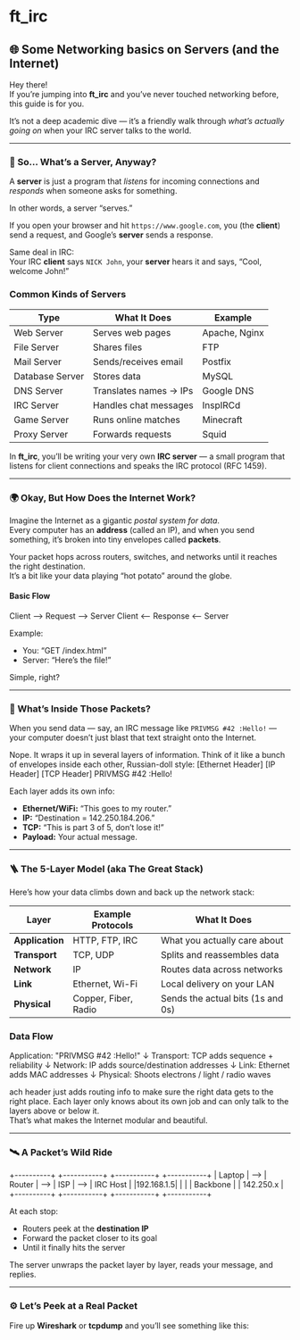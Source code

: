 # ft_irc

## 🌐 Some Networking basics on Servers (and the Internet)

Hey there!  
If you’re jumping into **ft_irc** and you’ve never touched networking before, this guide is for you.

It’s not a deep academic dive — it’s a friendly walk through *what’s actually going on* when your IRC server talks to the world.

---

### 🧠 So… What’s a Server, Anyway?

A **server** is just a program that *listens* for incoming connections and *responds* when someone asks for something.

In other words, a server “serves.”

If you open your browser and hit `https://www.google.com`, you (the **client**) send a request, and Google’s **server** sends a response.

Same deal in IRC:  
Your IRC **client** says `NICK John`, your **server** hears it and says, “Cool, welcome John!”

### Common Kinds of Servers

| Type | What It Does | Example |
|------|---------------|----------|
| Web Server | Serves web pages | Apache, Nginx |
| File Server | Shares files | FTP |
| Mail Server | Sends/receives email | Postfix |
| Database Server | Stores data | MySQL |
| DNS Server | Translates names → IPs | Google DNS |
| IRC Server | Handles chat messages | InspIRCd |
| Game Server | Runs online matches | Minecraft |
| Proxy Server | Forwards requests | Squid |

In **ft_irc**, you’ll be writing your very own **IRC server** — a small program that listens for client connections and speaks the IRC protocol (RFC 1459).

---

### 🌍 Okay, But How Does the Internet Work?

Imagine the Internet as a gigantic *postal system for data*.  
Every computer has an **address** (called an IP), and when you send something, it’s broken into tiny envelopes called **packets**.

Your packet hops across routers, switches, and networks until it reaches the right destination.  
It’s a bit like your data playing “hot potato” around the globe.

#### Basic Flow

Client --> Request --> Server
Client <-- Response <-- Server

Example:
- You: “GET /index.html”
- Server: “Here’s the file!”

Simple, right?

---

### 🧩 What’s Inside Those Packets?

When you send data — say, an IRC message like `PRIVMSG #42 :Hello!` — your computer doesn’t just blast that text straight onto the Internet.

Nope. It wraps it up in several layers of information.
Think of it like a bunch of envelopes inside each other, Russian-doll style:
[Ethernet Header]
[IP Header]
[TCP Header]
PRIVMSG #42 :Hello!


Each layer adds its own info:
- **Ethernet/WiFi:** “This goes to my router.”
- **IP:** “Destination = 142.250.184.206.”
- **TCP:** “This is part 3 of 5, don’t lose it!”
- **Payload:** Your actual message.

---

### 🪜 The 5-Layer Model (aka The Great Stack)

Here’s how your data climbs down and back up the network stack:

| Layer | Example Protocols | What It Does |
|--------|------------------|---------------|
| **Application** | HTTP, FTP, IRC | What you actually care about |
| **Transport** | TCP, UDP | Splits and reassembles data |
| **Network** | IP | Routes data across networks |
| **Link** | Ethernet, Wi-Fi | Local delivery on your LAN |
| **Physical** | Copper, Fiber, Radio | Sends the actual bits (1s and 0s) |

### Data Flow

Application: "PRIVMSG #42 :Hello!"
↓
Transport: TCP adds sequence + reliability
↓
Network: IP adds source/destination addresses
↓
Link: Ethernet adds MAC addresses
↓
Physical: Shoots electrons / light / radio waves

ach header just adds routing info to make sure the right data gets to the right place.
Each layer only knows about its own job and can only talk to the layers above or below it.  
That’s what makes the Internet modular and beautiful.

---

### 🛰️ A Packet’s Wild Ride
+----------+ +-----------+ +-----------+ +-----------+
| Laptop | --> | Router | --> | ISP | --> | IRC Host |
|192.168.1.5| | | | Backbone | | 142.250.x |
+----------+ +-----------+ +-----------+ +-----------+


At each stop:
- Routers peek at the **destination IP**
- Forward the packet closer to its goal
- Until it finally hits the server

The server unwraps the packet layer by layer, reads your message, and replies.

---

### ⚙️ Let’s Peek at a Real Packet

Fire up **Wireshark** or **tcpdump** and you’ll see something like this:







